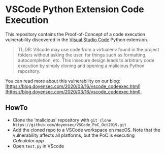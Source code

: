# VSCode Python Extension Code Execution

This repository contains the Proof-of-Concept of a code execution vulnerability discovered in the [Visual Studio Code](https://code.visualstudio.com/) Python extension.

>TL;DR: VScode may use code from a virtualenv found in the project folders without asking the user, for things such as formatting, autocompletion, etc. This insecure design leads to arbitrary code execution by simply cloning and opening a malicious Python repository.

You can read more about this vulnerability on our blog: [https://blog.doyensec.com/2020/03/16/vscode_codeexec.html](https://blog.doyensec.com/2020/03/16/vscode_codeexec.html).

## HowTo

- Clone the 'malicious' repository with `git clone https://github.com/doyensec/VSCode_PoC_Oct2019.git`
- Add the cloned repo to a VSCode workspace on macOS. Note that the vulnerability affects all platforms, but the PoC is executing *Calculator.app*
- Open `test.py` in VScode

